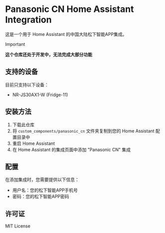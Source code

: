 # Panasonic CN Home Assistant Integration

这是一个用于 Home Assistant 的中国大陆松下智能APP集成。

> [!IMPORTANT]
> **这个仓库还处于开发中，无法完成大部分功能** 

## 支持的设备

目前只支持以下设备：

- NR-JS30AX1-W (Fridge-11)

## 安装方法

1. 下载此仓库
2. 将 `custom_components/panasonic_cn` 文件夹复制到您的 Home Assistant 配置目录中
3. 重启 Home Assistant
4. 在 Home Assistant 的集成页面中添加 "Panasonic CN" 集成

## 配置

在添加集成时，您需要提供以下信息：

- 用户名：您的松下智能APP手机号
- 密码：您的松下智能APP密码

## 许可证

MIT License 
